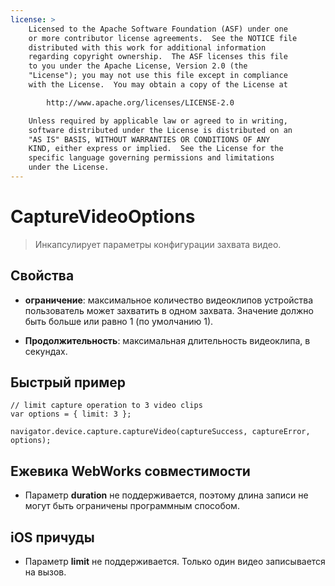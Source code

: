 ```yaml
---
license: >
    Licensed to the Apache Software Foundation (ASF) under one
    or more contributor license agreements.  See the NOTICE file
    distributed with this work for additional information
    regarding copyright ownership.  The ASF licenses this file
    to you under the Apache License, Version 2.0 (the
    "License"); you may not use this file except in compliance
    with the License.  You may obtain a copy of the License at

        http://www.apache.org/licenses/LICENSE-2.0

    Unless required by applicable law or agreed to in writing,
    software distributed under the License is distributed on an
    "AS IS" BASIS, WITHOUT WARRANTIES OR CONDITIONS OF ANY
    KIND, either express or implied.  See the License for the
    specific language governing permissions and limitations
    under the License.
---
```


# CaptureVideoOptions

> Инкапсулирует параметры конфигурации захвата видео.

## Свойства

*   **ограничение**: максимальное количество видеоклипов устройства пользователь может захватить в одном захвата. Значение должно быть больше или равно 1 (по умолчанию 1).

*   **Продолжительность**: максимальная длительность видеоклипа, в секундах.

## Быстрый пример

    // limit capture operation to 3 video clips
    var options = { limit: 3 };
    
    navigator.device.capture.captureVideo(captureSuccess, captureError, options);
    

## Ежевика WebWorks совместимости

*   Параметр **duration** не поддерживается, поэтому длина записи не могут быть ограничены программным способом.

## iOS причуды

*   Параметр **limit** не поддерживается. Только один видео записывается на вызов.